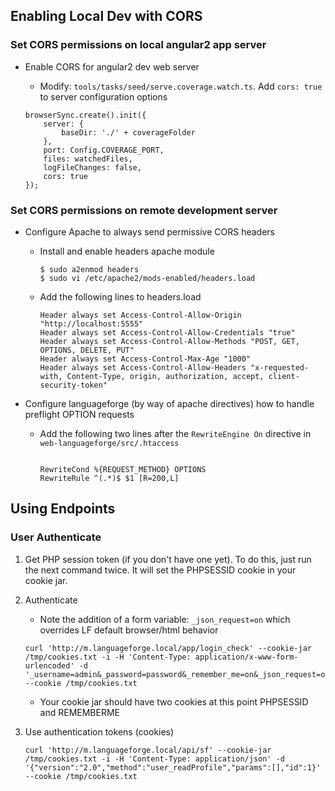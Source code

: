 ## Enabling Local Dev with CORS

### Set CORS permissions on local angular2 app server

- Enable CORS for angular2 dev web server
	- Modify: `tools/tasks/seed/serve.coverage.watch.ts`. Add `cors: true` to server configuration options
	
	```
	browserSync.create().init({
		server: {
			baseDir: './' + coverageFolder
		},
		port: Config.COVERAGE_PORT,
		files: watchedFiles,
		logFileChanges: false,
		cors: true
	});
	```

### Set CORS permissions on remote development server

- Configure Apache to always send permissive CORS headers

	- Install and enable headers apache module
	
		```
		$ sudo a2enmod headers
		$ sudo vi /etc/apache2/mods-enabled/headers.load
		```
	- Add the following lines to headers.load
	
		```
		Header always set Access-Control-Allow-Origin "http://localhost:5555"
        Header always set Access-Control-Allow-Credentials "true"
        Header always set Access-Control-Allow-Methods "POST, GET, OPTIONS, DELETE, PUT"
        Header always set Access-Control-Max-Age "1000"
        Header always set Access-Control-Allow-Headers "x-requested-with, Content-Type, origin, authorization, accept, client-security-token"
		```

- Configure languageforge (by way of apache directives) how to handle preflight OPTION requests

	- Add the following two lines after the `RewriteEngine On` directive in `web-languageforge/src/.htaccess`

		```
		
		RewriteCond %{REQUEST_METHOD} OPTIONS
		RewriteRule ^(.*)$ $1 [R=200,L]
		
		```

## Using Endpoints

### User Authenticate

1. Get PHP session token (if you don't have one yet). To do this, just run the next command twice. It will set the PHPSESSID cookie in your cookie jar.

2. Authenticate

	- Note the addition of a form variable: `_json_request=on` which overrides LF default browser/html behavior
	
	```
	curl 'http://m.languageforge.local/app/login_check' --cookie-jar /tmp/cookies.txt -i -H 'Content-Type: application/x-www-form-urlencoded' -d '_username=admin&_password=password&_remember_me=on&_json_request=on' --cookie /tmp/cookies.txt 
	```
	
	- Your cookie jar should have two cookies at this point PHPSESSID and REMEMBERME

3. Use authentication tokens (cookies)

	```
	curl 'http://m.languageforge.local/api/sf' --cookie-jar /tmp/cookies.txt -i -H 'Content-Type: application/json' -d '{"version":"2.0","method":"user_readProfile","params":[],"id":1}' --cookie /tmp/cookies.txt
	```

